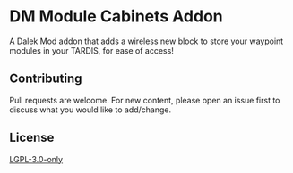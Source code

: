 # DM Module Cabinets Addon
A Dalek Mod addon that adds a wireless new block to store your waypoint modules in your TARDIS, for ease of access!

## Contributing
Pull requests are welcome. For new content, please open an issue first to discuss what you would like to add/change.

## License
[LGPL-3.0-only](https://opensource.org/licenses/LGPL-3.0)
